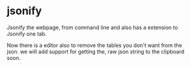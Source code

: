 jsonify
=======

Jsonify the webpage, from command line and also has a extension to Jsonify one tab.

Now there is a editor also to remove the tables you don't want from the json.
we will add support for getting the, raw json string to the clipboard soon.
